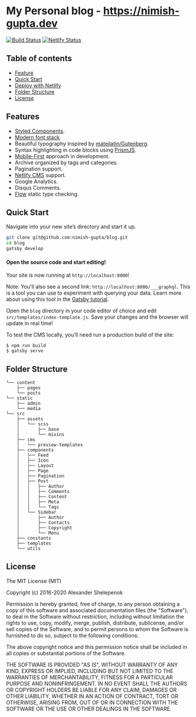 # My Personal blog - https://nimish-gupta.dev

[![Build Status](https://travis-ci.com/nimish-gupta/blog.svg?branch=master)](https://travis-ci.com/nimish-gupta/blog)
[![Netlify Status](https://api.netlify.com/api/v1/badges/39d28d8b-5c3b-4eb3-8065-d099c5e38599/deploy-status)](https://app.netlify.com/sites/blissful-raman-6fcfa5/deploys)

## Table of contents

-   [Feature](http://github.com/nimish-gupta/blog#wfeature)
-   [Quick Start](http://github.com/nimish-gupta/blog#quick-start)
-   [Deploy with Netlify](http://github.com/nimish-gupta/blog#deploy-with-netlify)
-   [Folder Structure](http://github.com/nimish-gupta/blog#folder-structure)
-   [License](http://github.com/nimish-gupta/blog#license)

## Features

-   [Styled Components](https://styled-components.com/).
-   [Modern font stack](https://bitsofco.de/the-new-system-font-stack).
-   Beautiful typography inspired by [matejlatin/Gutenberg](https://github.com/matejlatin/Gutenberg).
-   Syntax highlighting in code blocks using [PrismJS](http://prismjs.com).
-   [Mobile-First](https://medium.com/@mrmrs_/mobile-first-css-48bc4cc3f60f) approach in development.
-   Archive organized by tags and categories.
-   Pagination support.
-   [Netlify CMS](https://www.netlifycms.org) support.
-   Google Analytics.
-   Disqus Comments.
-   [Flow](https://flow.org/) static type checking.

## Quick Start

Navigate into your new site’s directory and start it up.

```sh
git clone git@github.com:nimish-gupta/blog.git
cd blog
gatsby develop
```

#### Open the source code and start editing!

Your site is now running at `http://localhost:8000`!

Note: You'll also see a second link: `http://localhost:8000/___graphql`. This is a tool you can use to experiment with querying your data. Learn more about using this tool in the [Gatsby tutorial](https://www.gatsbyjs.org/tutorial/part-five/#introducing-graphiql).

Open the `blog` directory in your code editor of choice and edit `src/templates/index-template.js`. Save your changes and the browser will update in real time!

To test the CMS locally, you'll need run a production build of the site:

```
$ npm run build
$ gatsby serve
```

## Folder Structure

```
└── content
    ├── pages
    └── posts
└── static
    ├── admin
    └── media
└── src
    ├── assets
    │   └── scss
    │       ├── base
    │       └── mixins
    ├── cms
    │   └── preview-templates
    ├── components
    │   ├── Feed
    │   ├── Icon
    │   ├── Layout
    │   ├── Page
    │   ├── Pagination
    │   ├── Post
    │   │   ├── Author
    │   │   ├── Comments
    │   │   ├── Content
    │   │   ├── Meta
    │   │   └── Tags
    │   └── Sidebar
    │       ├── Author
    │       ├── Contacts
    │       ├── Copyright
    │       └── Menu
    ├── constants
    ├── templates
    └── utils

```

## License

The MIT License (MIT)

Copyright (c) 2016-2020 Alexander Shelepenok

Permission is hereby granted, free of charge, to any person obtaining a copy
of this software and associated documentation files (the "Software"), to deal
in the Software without restriction, including without limitation the rights
to use, copy, modify, merge, publish, distribute, sublicense, and/or sell
copies of the Software, and to permit persons to whom the Software is
furnished to do so, subject to the following conditions:

The above copyright notice and this permission notice shall be included in all
copies or substantial portions of the Software.

THE SOFTWARE IS PROVIDED "AS IS", WITHOUT WARRANTY OF ANY KIND, EXPRESS OR
IMPLIED, INCLUDING BUT NOT LIMITED TO THE WARRANTIES OF MERCHANTABILITY,
FITNESS FOR A PARTICULAR PURPOSE AND NONINFRINGEMENT. IN NO EVENT SHALL THE
AUTHORS OR COPYRIGHT HOLDERS BE LIABLE FOR ANY CLAIM, DAMAGES OR OTHER
LIABILITY, WHETHER IN AN ACTION OF CONTRACT, TORT OR OTHERWISE, ARISING FROM,
OUT OF OR IN CONNECTION WITH THE SOFTWARE OR THE USE OR OTHER DEALINGS IN THE
SOFTWARE.
